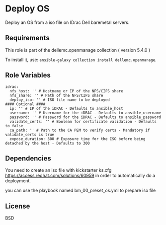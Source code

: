 Deploy OS
=========

Deploy an OS from a iso file on IDrac Dell baremetal servers.


Requirements
------------

This role is part of the dellemc.openmanage collection ( version 5.4.0 )

To install it, use: `ansible-galaxy collection install dellemc.openmanage`.


Role Variables
--------------

```
idrac:
  nfs_host: '' # Hostname or IP of the NFS/CIFS share
  nfs_share: '' # Path of the NFS/CIFS share
  deploy_iso: '' # ISO file name to be deployed
#### Optional ####
  ip: '' # IP of the iDRAC - Defaults to ansible_host
  username: '' # Username for the iDRAC - Defaults to ansible_username
  password: '' # Password for the iDRAC - Defaults to ansible_password
  validate_certs: '' # Boolean for certificate validation - Defaults to false
  ca_path: '' # Path to the CA PEM to verify certs - Mandatory if validate_certs is true
  expose_duration: 300 # Exposure time for the ISO before being detached by the host - Defaults to 300

```

Dependencies
------------

You need to create an iso file with kickstarter ks.cfg https://access.redhat.com/solutions/60959 in order to automatically do a deployment.

you can use the playbook named bm_00_preset_os.yml to prepare iso file

License
-------

BSD
